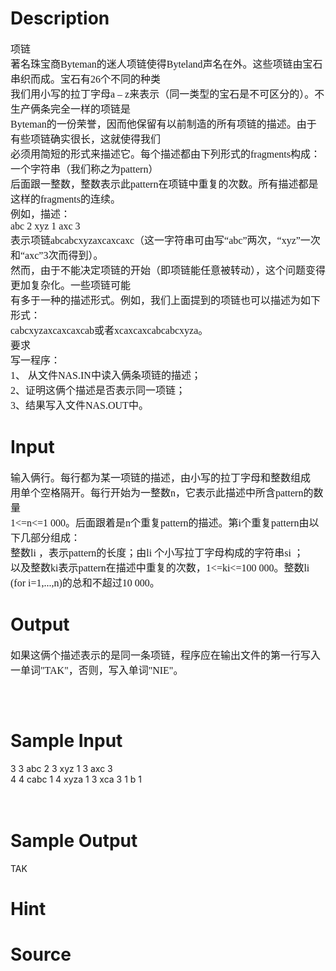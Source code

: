 
# Description

<div class="content"><p style="text-align: left"><font face="Times New Roman" size="3"><span id="1323849459956S" style="display: none"> </span>项链 <br/>
著名珠宝商Byteman的迷人项链使得Byteland声名在外。这些项链由宝石串织而成。宝石有26个不同的种类 <br/>
我们用小写的拉丁字母a – z来表示（同一类型的宝石是不可区分的）。不生产俩条完全一样的项链是 <br/>
Byteman的一份荣誉，因而他保留有以前制造的所有项链的描述。由于有些项链确实很长，这就使得我们 <br/>
必须用简短的形式来描述它。每个描述都由下列形式的fragments构成：一个字符串（我们称之为pattern） <br/>
后面跟一整数，整数表示此pattern在项链中重复的次数。所有描述都是这样的fragments的连续。 <br/>
例如，描述： <br/>
abc 2 xyz 1 axc 3 <br/>
表示项链abcabcxyzaxcaxcaxc（这一字符串可由写“abc”两次，“xyz”一次和“axc”3次而得到）。 <br/>
然而，由于不能决定项链的开始（即项链能任意被转动），这个问题变得更加复杂化。一些项链可能 <br/>
有多于一种的描述形式。例如，我们上面提到的项链也可以描述为如下形式： <br/>
cabcxyzaxcaxcaxcab或者xcaxcaxcabcabcxyza。 <br/>
要求 <br/>
写一程序： <br/>
1、 从文件NAS.IN中读入俩条项链的描述； <br/>
2、证明这俩个描述是否表示同一项链； <br/>
3、结果写入文件NAS.OUT中。 <br/>
</font></p>
<p style="text-align: left"></p></div>

# Input

<div class="content"><p style="text-align: left"><font face="Times New Roman" size="3">输入俩行。每行都为某一项链的描述，由小写的拉丁字母和整数组成 <br/>
用单个空格隔开。每行开始为一整数n，它表示此描述中所含pattern的数量 <br/>
1&lt;=n&lt;=1 000。后面跟着是n个重复pattern的描述。第i个重复pattern由以下几部分组成： <br/>
整数li ，表示pattern的长度；由li 个小写拉丁字母构成的字符串si ； <br/>
以及整数ki表示pattern在描述中重复的次数，1&lt;=ki&lt;=100 000。整数li (for i=1,...,n)的总和不超过10 000。 <br/>
</font></p>
<p style="text-align: left"></p></div>

# Output

<div class="content"><p style="text-align: left"><font face="Times New Roman" size="3">如果这俩个描述表示的是同一条项链，程序应在输出文件的第一行写入一单词&#34;TAK&#34;，否则，写入单词&#34;NIE&#34;。 <br/>
</font></p>
<p><font face="Times New Roman" size="3">
</font></p><pre><font face="Times New Roman" size="3">		</font></pre><font face="Times New Roman" size="3">
</font><p></p>
<pre></pre></div>

# Sample Input

<div class="content"><span class="sampledata">3 3 abc 2 3 xyz 1 3 axc 3<br/>
4 4 cabc 1 4 xyza 1 3 xca 3 1 b 1<br/>
<br/>
<br/>
 </span></div>

# Sample Output

<div class="content"><span class="sampledata">TAK<br/>
</span></div>

# Hint

<div class="content"><p></p></div>

# Source

<div class="content"><p><a href="problemset.php?search="></a></p></div>

